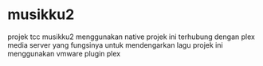 # musikku2
projek tcc musikku2 menggunakan native
projek ini terhubung dengan plex media server yang fungsinya untuk mendengarkan lagu
projek ini menggunakan vmware plugin plex

